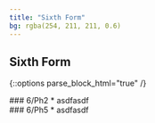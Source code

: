 ```yaml
---
title: "Sixth Form"
bg: rgba(254, 211, 211, 0.6)
---
```

## Sixth Form

{::options parse_block_html="true" /}
<div class="row">
<div class="one-half column">
### 6/Ph2
* asdfasdf
</div>
<div class="one-half column">
### 6/Ph5
* asdfasdf
</div>
</div>
